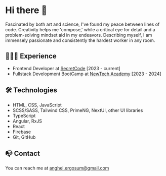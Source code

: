 # Hi there 👋

Fascinated by both art and science, I've found my peace between lines of code. Creativity helps me 'compose,' while a critical eye for detail and a problem-solving mindset aid in my endeavors. Describing myself, I am immensely passionate and consistently the hardest worker in any room.

## 🧑🏻‍🎓 Experience
- Frontend Developer at <a href="https://www.linkedin.com/company/secretcode/">SecretCode</a> [2023 - current]
- Fullstack Development BootCamp at <a href="https://www.newtech.ro">NewTech Academy</a> [2023 - 2024]

## 🛠️ Technologies
- HTML, CSS, JavaScript
- SCSS/SASS, Tailwind CSS, PrimeNG, NextUI, other UI libraries
- TypeScript
- Angular, RxJS
- React
- Firebase
- Git, GitHub


## 📭 Contact
You can reach me at anghel.ergosum@gmail.com




